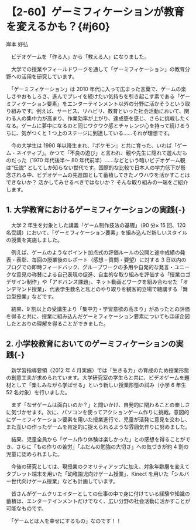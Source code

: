 # 【2-60】ゲーミフィケーションが教育を変えるかも？{#j60}

<div class="author">岸本 好弘</div>

　ビデオゲームを「作る人」から「教える人」になりました。

　大学での授業やフィールドワークを通して「ゲーミフィケーション」の教育分野への活用を研究しています。

　「ゲーミフィケーション」は 2010 年代に入って広まった言葉で、ゲームの楽しさやおもしろさ、進んでプレイを続けたい気持ちを引き起こす素である「ゲーミフィケーション要素」をエンターテインメント以外の分野に活かそうという取り組みです。例えば、サービス、リハビリ、教育といった社会活動において、関わる人の集中力が高まり、作業効率が上がり、達成感を感じ、さらに挑戦したくなる。ゲームに夢中になるのと同じワクワク感とチャレンジ心を持って続けるうちに、気がつくと 1 つ上のステージに到達している……それが理想です。

　今の大学生は 1990 年以降生まれ、『ポケモン』と共に育った、いわば「ゲーム・ネイティブ」。かつて「不良の遊び」と言われ、親や先生に隠れて遊んだものだった（1970 年代後半～ 80 年代前半）……などという暗いビデオゲーム観は“伝説” としてしか知らない世代です。国際的な比較で日本人の学力低下が懸念される中、ビデオゲームの先進国として蓄積してきたノウハウを活かすことはできないか？ 活かしてみせるべきではないか？ そんな取り組みの一端をご紹介します。

## 1. 大学教育におけるゲーミフィケーションの実践{-}

　大学 2 年生を対象とした講義「ゲーム制作技法の基礎」（90 分× 15 回、120 名受講）において、「ゲーミフィケーション要素」を組み込んだ新しいスタイルの授業を実施しました。

　例えば、ゲームのようなポイント加点式の評価ルールの公開と途中成績の発表・表彰、毎回の授業後のレポート（感想・質問・要望）に対する 3 日以内のブログでの即時フィードバック、グループワークの多用や自発的な発言・ユニークな意見の称賛による自己表現の促進、自主的な取り組みを評価する「授業ロゴデザイン制作」や「アドバンス課題」、ネット動画とワークを組み合わせた「オンデマンド授業」、代表学生数名と私とのやり取りを観客的立場で聴講する「舞台型授業」などです。

　結果、9 割以上の受講生より「集中力・学習意欲の高まり」があったとの評価を得ると共に、授業に組み込んだゲーミフィケーション要素についてもほぼ企図したとおりの理解を得ることができました。

## 2. 小学校教育においてのゲーミフィケーションの実践{-}

　新学習指導要領（2012 年 4 月実施）では「生きる力」の育成のため授業形態の創意工夫が求められています。大学研究室の学生らと共に、ビデオゲームを題材として「楽しみながら学ばせる」という新しい授業形態の試み（小学 6 年生 52 名対象）を行いました。

　まず「なぜゲームは面白いのか？」と問いかけ、自発的に関わることの楽しさに気づかせます。次に、パソコンを使ってアクションゲーム作りに挑戦。意図的にゲーミフィケーション要素を用いた授業進行で、児童が活発に意見を交わし、また互いの作ったゲームを肯定的に捉えられるような雰囲気作りに努めました。

　結果、児童全員から「ゲーム作り体験は楽しかった」との感想を得ることができ、さらに「もの作りの苦労」「ふだんの勉強の大切さ」への気づきが約 4 割の児童に認められました。

　今後の研究としては、現授業のクオリティアップに加え、対象年齢層を変えてタブレット端末を用いた「幼稚園児向けゲーム授業」、Kinect を用いた「シルバー世代向けゲーム授業」なども計画しています。

　皆さんがゲームクリエイターとしての仕事の中で身に付けている経験や知識の蓄積は、エンターテインメントだけでなく、広い分野の社会活動に活かすことが可能なものです。

　「ゲームとは人を幸せにするもの」なのです！！
